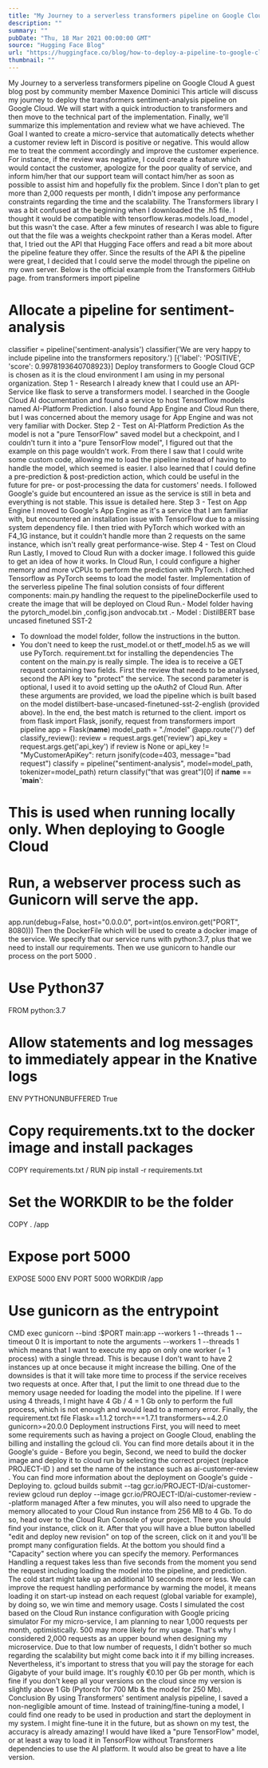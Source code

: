 ```yaml
---
title: "My Journey to a serverless transformers pipeline on Google Cloud"
description: ""
summary: ""
pubDate: "Thu, 18 Mar 2021 00:00:00 GMT"
source: "Hugging Face Blog"
url: "https://huggingface.co/blog/how-to-deploy-a-pipeline-to-google-clouds"
thumbnail: ""
---
```


My Journey to a serverless transformers pipeline on
Google Cloud
A guest blog post by community member Maxence Dominici
This article will discuss my journey to deploy the
transformers
sentiment-analysis pipeline on Google Cloud. We will start with a quick introduction to transformers
and then move to the technical part of the implementation. Finally, we'll summarize this implementation and review what we have achieved.
The Goal
I wanted to create a micro-service that automatically detects whether a customer review left in Discord is positive or negative. This would allow me to treat the comment accordingly and improve the customer experience. For instance, if the review was negative, I could create a feature which would contact the customer, apologize for the poor quality of service, and inform him/her that our support team will contact him/her as soon as possible to assist him and hopefully fix the problem. Since I don't plan to get more than 2,000 requests per month, I didn't impose any performance constraints regarding the time and the scalability.
The Transformers library
I was a bit confused at the beginning when I downloaded the .h5 file. I thought it would be compatible with tensorflow.keras.models.load_model
, but this wasn't the case. After a few minutes of research I was able to figure out that the file was a weights checkpoint rather than a Keras model.
After that, I tried out the API that Hugging Face offers and read a bit more about the pipeline feature they offer. Since the results of the API & the pipeline were great, I decided that I could serve the model through the pipeline on my own server.
Below is the official example from the Transformers GitHub page.
from transformers import pipeline
# Allocate a pipeline for sentiment-analysis
classifier = pipeline('sentiment-analysis')
classifier('We are very happy to include pipeline into the transformers repository.')
[{'label': 'POSITIVE', 'score': 0.9978193640708923}]
Deploy transformers to Google Cloud
GCP is chosen as it is the cloud environment I am using in my personal organization.
Step 1 - Research
I already knew that I could use an API-Service like flask
to serve a transformers
model. I searched in the Google Cloud AI documentation and found a service to host Tensorflow models named AI-Platform Prediction. I also found App Engine and Cloud Run there, but I was concerned about the memory usage for App Engine and was not very familiar with Docker.
Step 2 - Test on AI-Platform Prediction
As the model is not a "pure TensorFlow" saved model but a checkpoint, and I couldn't turn it into a "pure TensorFlow model", I figured out that the example on this page wouldn't work.
From there I saw that I could write some custom code, allowing me to load the pipeline
instead of having to handle the model, which seemed is easier. I also learned that I could define a pre-prediction & post-prediction action, which could be useful in the future for pre- or post-processing the data for customers' needs.
I followed Google's guide but encountered an issue as the service is still in beta and everything is not stable. This issue is detailed here.
Step 3 - Test on App Engine
I moved to Google's App Engine as it's a service that I am familiar with, but encountered an installation issue with TensorFlow due to a missing system dependency file. I then tried with PyTorch which worked with an F4_1G instance, but it couldn't handle more than 2 requests on the same instance, which isn't really great performance-wise.
Step 4 - Test on Cloud Run
Lastly, I moved to Cloud Run with a docker image. I followed this guide to get an idea of how it works. In Cloud Run, I could configure a higher memory and more vCPUs to perform the prediction with PyTorch. I ditched Tensorflow as PyTorch seems to load the model faster.
Implementation of the serverless pipeline
The final solution consists of four different components:
main.py
handling the request to the pipelineDockerfile
used to create the image that will be deployed on Cloud Run.- Model folder having the
pytorch_model.bin
,config.json
andvocab.txt
.- Model : DistilBERT base uncased finetuned SST-2
- To download the model folder, follow the instructions in the button.
- You don't need to keep the
rust_model.ot
or thetf_model.h5
as we will use PyTorch.
requirement.txt
for installing the dependencies
The content on the main.py
is really simple. The idea is to receive a GET
request containing two fields. First the review that needs to be analysed, second the API key to "protect" the service. The second parameter is optional, I used it to avoid setting up the oAuth2 of Cloud Run. After these arguments are provided, we load the pipeline which is built based on the model distilbert-base-uncased-finetuned-sst-2-english
(provided above). In the end, the best match is returned to the client.
import os
from flask import Flask, jsonify, request
from transformers import pipeline
app = Flask(__name__)
model_path = "./model"
@app.route('/')
def classify_review():
review = request.args.get('review')
api_key = request.args.get('api_key')
if review is None or api_key != "MyCustomerApiKey":
return jsonify(code=403, message="bad request")
classify = pipeline("sentiment-analysis", model=model_path, tokenizer=model_path)
return classify("that was great")[0]
if __name__ == '__main__':
# This is used when running locally only. When deploying to Google Cloud
# Run, a webserver process such as Gunicorn will serve the app.
app.run(debug=False, host="0.0.0.0", port=int(os.environ.get("PORT", 8080)))
Then the DockerFile
which will be used to create a docker image of the service. We specify that our service runs with python:3.7, plus that we need to install our requirements. Then we use gunicorn
to handle our process on the port 5000
.
# Use Python37
FROM python:3.7
# Allow statements and log messages to immediately appear in the Knative logs
ENV PYTHONUNBUFFERED True
# Copy requirements.txt to the docker image and install packages
COPY requirements.txt /
RUN pip install -r requirements.txt
# Set the WORKDIR to be the folder
COPY . /app
# Expose port 5000
EXPOSE 5000
ENV PORT 5000
WORKDIR /app
# Use gunicorn as the entrypoint
CMD exec gunicorn --bind :$PORT main:app --workers 1 --threads 1 --timeout 0
It is important to note the arguments --workers 1 --threads 1
which means that I want to execute my app on only one worker (= 1 process) with a single thread. This is because I don't want to have 2 instances up at once because it might increase the billing. One of the downsides is that it will take more time to process if the service receives two requests at once. After that, I put the limit to one thread due to the memory usage needed for loading the model into the pipeline. If I were using 4 threads, I might have 4 Gb / 4 = 1 Gb only to perform the full process, which is not enough and would lead to a memory error.
Finally, the requirement.txt
file
Flask==1.1.2
torch===1.7.1
transformers~=4.2.0
gunicorn>=20.0.0
Deployment instructions
First, you will need to meet some requirements such as having a project on Google Cloud, enabling the billing and installing the gcloud
cli. You can find more details about it in the Google's guide - Before you begin,
Second, we need to build the docker image and deploy it to cloud run by selecting the correct project (replace PROJECT-ID
) and set the name of the instance such as ai-customer-review
. You can find more information about the deployment on Google's guide - Deploying to.
gcloud builds submit --tag gcr.io/PROJECT-ID/ai-customer-review
gcloud run deploy --image gcr.io/PROJECT-ID/ai-customer-review --platform managed
After a few minutes, you will also need to upgrade the memory allocated to your Cloud Run instance from 256 MB to 4 Gb. To do so, head over to the Cloud Run Console of your project.
There you should find your instance, click on it.
After that you will have a blue button labelled "edit and deploy new revision" on top of the screen, click on it and you'll be prompt many configuration fields. At the bottom you should find a "Capacity" section where you can specify the memory.
Performances
Handling a request takes less than five seconds from the moment you send the request including loading the model into the pipeline, and prediction. The cold start might take up an additional 10 seconds more or less.
We can improve the request handling performance by warming the model, it means loading it on start-up instead on each request (global variable for example), by doing so, we win time and memory usage.
Costs
I simulated the cost based on the Cloud Run instance configuration with Google pricing simulator
For my micro-service, I am planning to near 1,000 requests per month, optimistically. 500 may more likely for my usage. That's why I considered 2,000 requests as an upper bound when designing my microservice. Due to that low number of requests, I didn't bother so much regarding the scalability but might come back into it if my billing increases.
Nevertheless, it's important to stress that you will pay the storage for each Gigabyte of your build image. It's roughly €0.10 per Gb per month, which is fine if you don't keep all your versions on the cloud since my version is slightly above 1 Gb (Pytorch for 700 Mb & the model for 250 Mb).
Conclusion
By using Transformers' sentiment analysis pipeline, I saved a non-negligible amount of time. Instead of training/fine-tuning a model, I could find one ready to be used in production and start the deployment in my system. I might fine-tune it in the future, but as shown on my test, the accuracy is already amazing! I would have liked a "pure TensorFlow" model, or at least a way to load it in TensorFlow without Transformers dependencies to use the AI platform. It would also be great to have a lite version.